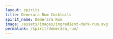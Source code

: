 ```yaml
---
layout: spirits
title: Demerara Rum Cocktails
spirit_name: Demerara Rum
image: /assets/images/ingredient-dark-rum.svg
permalink: /spirit/demerara_rum/
---
```


